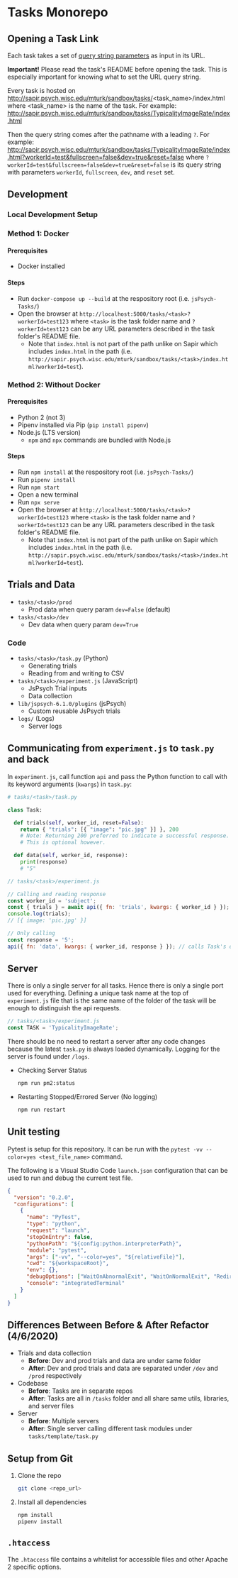 # Tasks Monorepo

## Opening a Task Link

Each task takes a set of [query string parameters](https://en.wikipedia.org/wiki/Query_string) as input in its URL.

**Important!** Please read the task's README before opening the task. This is especially important for knowing what to set the URL query string.

Every task is hosted on http://sapir.psych.wisc.edu/mturk/sandbox/tasks/<task_name>/index.html where <task_name> is the name of the task. For example: http://sapir.psych.wisc.edu/mturk/sandbox/tasks/TypicalityImageRate/index.html

Then the query string comes after the pathname with a leading `?`. For example: http://sapir.psych.wisc.edu/mturk/sandbox/tasks/TypicalityImageRate/index.html?workerId=test&fullscreen=false&dev=true&reset=false where `?workerId=test&fullscreen=false&dev=true&reset=false` is its query string with parameters `workerId`, `fullscreen`, `dev`, and `reset` set.

## Development

### Local Development Setup

### Method 1: Docker

#### Prerequisites

- Docker installed

#### Steps

- Run `docker-compose up --build` at the respository root (i.e. `jsPsych-Tasks/`)
- Open the browser at `http://localhost:5000/tasks/<task>?workerId=test123` where `<task>` is the task folder name and `?workerId=test123` can be any URL parameters described in the task folder's README file.
  - Note that `index.html` is not part of the path unlike on Sapir which includes `index.html` in the path (i.e. `http://sapir.psych.wisc.edu/mturk/sandbox/tasks/<task>/index.html?workerId=test`).

### Method 2: Without Docker

#### Prerequisites

- Python 2 (not 3)
- Pipenv installed via Pip (`pip install pipenv`)
- Node.js (LTS version)
  - `npm` and `npx` commands are bundled with Node.js

#### Steps

- Run `npm install` at the respository root (i.e. `jsPsych-Tasks/`)
- Run `pipenv install`
- Run `npm start`
- Open a new terminal
- Run `npx serve`
- Open the browser at `http://localhost:5000/tasks/<task>?workerId=test123` where `<task>` is the task folder name and `?workerId=test123` can be any URL parameters described in the task folder's README file.
  - Note that `index.html` is not part of the path unlike on Sapir which includes `index.html` in the path (i.e. `http://sapir.psych.wisc.edu/mturk/sandbox/tasks/<task>/index.html?workerId=test`).

## Trials and Data

- `tasks/<task>/prod`
  - Prod data when query param `dev=False` (default)
- `tasks/<task>/dev`
  - Dev data when query param `dev=True`

### Code

- `tasks/<task>/task.py` (Python)
  - Generating trials
  - Reading from and writing to CSV
- `tasks/<task>/experiment.js` (JavaScript)
  - JsPsych Trial inputs
  - Data collection
- `lib/jspsych-6.1.0/plugins` (jsPsych)
  - Custom reusable JsPsych trials
- `logs/` (Logs)
  - Server logs

## Communicating from `experiment.js` to `task.py` and back

In `experiment.js`, call function `api` and pass the Python function to call with its keyword arguments (`kwargs`) in `task.py`:

```py
# tasks/<task>/task.py

class Task:

  def trials(self, worker_id, reset=False):
    return { "trials": [{ "image": "pic.jpg" }] }, 200
    # Note: Returning 200 preferred to indicate a successful response.
    # This is optional however.

  def data(self, worker_id, response):
    print(response)
    # "5"
```

```js
// tasks/<task>/experiment.js

// Calling and reading response
const worker_id = 'subject';
const { trials } = await api({ fn: 'trials', kwargs: { worker_id } }); // calls Task's trials function
console.log(trials);
// [{ image: 'pic.jpg' }]

// Only calling
const response = '5';
api({ fn: 'data', kwargs: { worker_id, response } }); // calls Task's data function
```

## Server

There is only a single server for all tasks. Hence there is only a single port used for everything. Defining a unique task name at the top of `experiment.js` file that is the same name of the folder of the task will be enough to distinguish the api requests.

```js
// tasks/<task>/experiment.js
const TASK = 'TypicalityImageRate';
```

There should be no need to restart a server after any code changes because the latest `task.py` is always loaded dynamically. Logging for the server is found under `/logs`.

- Checking Server Status
  ```sh
  npm run pm2:status
  ```
- Restarting Stopped/Errored Server (No logging)
  ```sh
  npm run restart
  ```

## Unit testing

Pytest is setup for this repository. It can be run with the `pytest -vv --color=yes <test_file_name>` command.

The following is a Visual Studio Code `launch.json` configuration that can be used to run and debug the current test file.

```json
{
  "version": "0.2.0",
  "configurations": [
    {
      "name": "PyTest",
      "type": "python",
      "request": "launch",
      "stopOnEntry": false,
      "pythonPath": "${config:python.interpreterPath}",
      "module": "pytest",
      "args": ["-vv", "--color=yes", "${relativeFile}"],
      "cwd": "${workspaceRoot}",
      "env": {},
      "debugOptions": ["WaitOnAbnormalExit", "WaitOnNormalExit", "RedirectOutput"],
      "console": "integratedTerminal"
    }
  ]
}
```

## Differences Between Before & After Refactor (4/6/2020)

- Trials and data collection
  - **Before**: Dev and prod trials and data are under same folder
  - **After**: Dev and prod trials and data are separated under `/dev` and `/prod` respectively
- Codebase
  - **Before**: Tasks are in separate repos
  - **After**: Tasks are all in `/tasks` folder and all share same utils, libraries, and server files
- Server
  - **Before**: Multiple servers
  - **After**: Single server calling different task modules under `tasks/template/task.py`

<!-- - `utils/`

  - Reusable JavaScript and Python helper functions
  - Import usage of in
    JavaScript (`foo.js`):
    ```js
    // index.js
    import foo from '../../utils/foo.js';
    ```
    and Python (`foo.py`):
    ```py
    # task.py
    from utils import foo
    ``` -->

<!-- ### Adding a new task (WIP)

Run command

```bash
npm run create:task -- <name>
```

Where `<name>` is the name of the new task. The script generates a new task folder under `./tasks` based on the template `./tasks/template`.

For example, running `npm run create-task -- MyNewTask` will generate a new task folder called `./tasks/MyNewTask`.

### Adding a new plugin (WIP)

TODO:

Run command

```bash
npm run create:plugin -- <name>
```

Where `<name>` is the name of the new task omitting `lupyanlab-`. The script generates a new plugin under `./lib/jspsych-6.1.0/plugins` based on the template `./tasks/template`.

For example, running `npm run create-plugin -- my-new-plugin` will generate a new plugin file called `./lib/jspsych-6.1.0/plugins/lupyanlab-my-new-plugin.js`. After that, the plugin must be referenced with the prefix `lupyanlab-`. -->

## Setup from Git

1. Clone the repo

   ```bash
   git clone <repo_url>
   ```

2. Install all dependencies

   ```bash
   npm install
   pipenv install
   ```

## `.htaccess`

The `.htaccess` file contains a whitelist for accessible files and other Apache 2 specific options.
